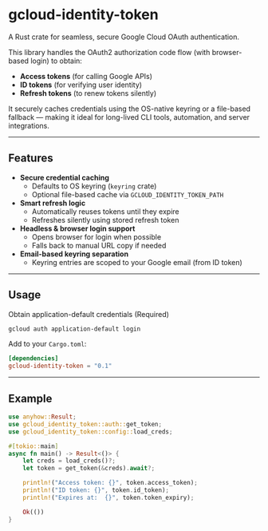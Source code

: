 # gcloud-identity-token

A Rust crate for seamless, secure Google Cloud OAuth authentication.

This library handles the OAuth2 authorization code flow (with browser-based login)
to obtain:

- **Access tokens** (for calling Google APIs)
- **ID tokens** (for verifying user identity)
- **Refresh tokens** (to renew tokens silently)

It securely caches credentials using the OS-native keyring or a file-based
fallback — making it ideal for long-lived CLI tools, automation, and server
integrations.

---

## Features

- **Secure credential caching**
  - Defaults to OS keyring (`keyring` crate)
  - Optional file-based cache via `GCLOUD_IDENTITY_TOKEN_PATH`
- **Smart refresh logic**
  - Automatically reuses tokens until they expire
  - Refreshes silently using stored refresh token
- **Headless & browser login support**
  - Opens browser for login when possible
  - Falls back to manual URL copy if needed
- **Email-based keyring separation**
  - Keyring entries are scoped to your Google email (from ID token)

---

## Usage

Obtain application-default credentials (Required)

```sh
gcloud auth application-default login
```

Add to your `Cargo.toml`:

```toml
[dependencies]
gcloud-identity-token = "0.1"
```

---

## Example

```rs
use anyhow::Result;
use gcloud_identity_token::auth::get_token;
use gcloud_identity_token::config::load_creds;

#[tokio::main]
async fn main() -> Result<()> {
    let creds = load_creds()?;
    let token = get_token(&creds).await?;

    println!("Access token: {}", token.access_token);
    println!("ID token: {}", token.id_token);
    println!("Expires at:  {}", token.token_expiry);

    Ok(())
}
```
